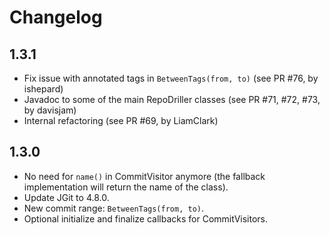 # Changelog

## 1.3.1

- Fix issue with annotated tags in `BetweenTags(from, to)` (see PR #76, by ishepard)
- Javadoc to some of the main RepoDriller classes (see PR #71, #72, #73, by davisjam)
- Internal refactoring (see PR #69, by LiamClark)

## 1.3.0

- No need for `name()` in CommitVisitor anymore (the fallback implementation will return the name of the class).
- Update JGit to 4.8.0.
- New commit range: `BetweenTags(from, to)`.
- Optional initialize and finalize callbacks for CommitVisitors.